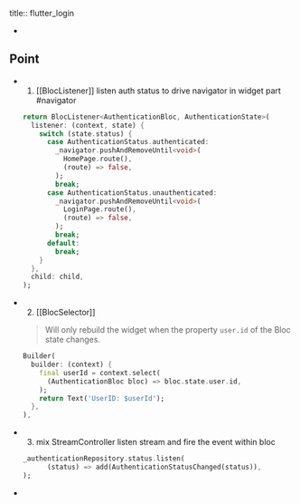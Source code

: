 title:: flutter_login

-
## Point
- 1. [[BlocListener]]
  listen auth status to drive navigator in widget part #navigator
  ```dart
  return BlocListener<AuthenticationBloc, AuthenticationState>(
    listener: (context, state) {
      switch (state.status) {
        case AuthenticationStatus.authenticated:
          _navigator.pushAndRemoveUntil<void>(
            HomePage.route(),
            (route) => false,
          );
          break;
        case AuthenticationStatus.unauthenticated:
          _navigator.pushAndRemoveUntil<void>(
            LoginPage.route(),
            (route) => false,
          );
          break;
        default:
          break;
      }
    },
    child: child,
  );
  ```
- 2. [[BlocSelector]]
  
  > Will only rebuild the widget when the property `user.id` of the Bloc state changes.
  
  ```dart
  Builder(
    builder: (context) {
      final userId = context.select(
        (AuthenticationBloc bloc) => bloc.state.user.id,
      );
      return Text('UserID: $userId');
    },
  ),
  ```
- 3. mix StreamController
  listen stream and fire the event within bloc
  ```dart
  _authenticationRepository.status.listen(
        (status) => add(AuthenticationStatusChanged(status)),
  );
  ```
-